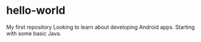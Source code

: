# hello-world
My first repository
Looking to learn about developing Android apps.  Starting with some basic Java.
